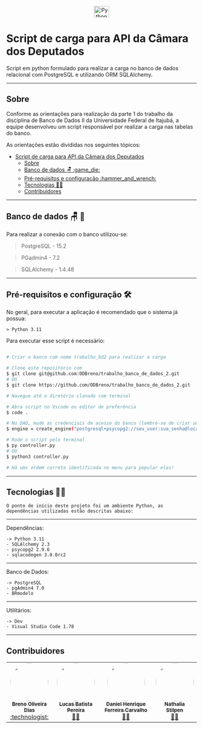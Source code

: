 
<p align="center">

<p align="center">
    <a href="https://www.python.org/">
        <img align="center" alt="Python" height="30" width="40" src="https://cdn.jsdelivr.net/gh/devicons/devicon/icons/python/python-original-wordmark.svg">
    </a>
</p>

# Script de carga para API da Câmara dos Deputados

Script em python formulado para realizar a carga no banco de dados relacional com PostgreSQL e utilizando ORM SQLAlchemy.

---
## Sobre

Conforme as orientações para realização da parte 1 do trabalho da disciplina de Banco de Dados II da Universidade Federal de Itajubá, a equipe desenvolveu um script responsável por realizar a carga nas tabelas do banco.

As orientações estão divididas nos seguintes tópicos:

- [Script de carga para API da Câmara dos Deputados](#script-de-carga-para-api-da-camara-dos-deputados)
  - [Sobre](#sobre)
  - [Banco de dados :chair: :game\_die:](#banco-de-dados-chair-game_die)
  - [Pré-requisitos e configuração :hammer\_and\_wrench:](#pré-requisitos-e-configuração-hammer_and_wrench)
  - [Tecnologias :technologist:](#tecnologias-technologist)
  - [Contribuidores](#contribuidores)

---
## Banco de dados :chair: :game_die:

Para realizar a conexão com o banco utilizou-se:
>PostgreSQL - 15.2

>PGadmin4 - 7.2

>SQLAlchemy - 1.4.48

---
## Pré-requisitos e configuração :hammer_and_wrench:
No geral, para executar a aplicação é recomendado que o sistema já possua:

    > Python 3.11

Para executar esse script é necessário:

```bash

# Criar o banco com nome trabalho_bd2 para realizar a carga

# Clone este repositório com
$ git clone git@github.com:ODBreno/trabalho_banco_de_dados_2.git
# OU
$ git clone https://github.com/ODBreno/trabalho_banco_de_dados_2.git

# Navegue até o diretório clonado com terminal

# Abra script no Vscode ou editor de preferência
$ code .

# No DAO, mude as credenciais de acesso do banco (lembre-se de criar um banco com o nome IGDB pelo SGDB)
$ engine = create_engine("postgresql+psycopg2://seu_user:sua_senha@localhost:5432/trabalho_bd2")

# Rode o script pelo terminal
$ py controller.py
# OU
$ python3 controller.py

# Há ums ordem correta identificada no menu para popular elas!

```
---
## Tecnologias :technologist:
    O ponto de início deste projeto foi um ambiente Python, as dependências utilizadas estão descritas abaixo: 
---
Dependências:

    -> Python 3.11
    - SQLAlchemy 2.3
    - psycopg2 2.9.6
    - sqlacodegen 3.0.0rc2
---
Banco de Dados:

    -> PostgreSQL
    - pgAdmin4 7.0
    - BRmodelo
---
Utilitários:

    -> Dev
    - Visual Studio Code 1.78
---  

## Contribuidores

<table>
  <tr>
</td>
    <td align="center"><a href="https://github.com/ODBreno"><img style="border-radius: 50%;" src="https://avatars.githubusercontent.com/u/92598517?s=400&v=4" width="100px;" alt=""/><br /><sub><b>Breno Oliveira Dias</b></sub></a><br /><a href="https://github.com/ODBreno" title="Breno">:technologist:</a></td>
    <td align="center"><a href="https://github.com/perebati"><img style="border-radius: 50%;" src="https://github.com/settings/profile" width="100px;" alt=""/><br /><sub><b>Lucas Batista Pereira</b></sub></a><br /><a href="https://github.com/perebati" title="Lucas">🧑‍🎓</a></td>
    <td align="center"><a href="https://github.com/danielhfc"><img style="border-radius: 50%;" src="https://avatars.githubusercontent.com/u/51706879?s=400&u=75f461cf2aed84e32eda2adb2f65f7c9363e82ba&v=4" width="100px;" alt=""/><br /><sub><b>Daniel Henrique Ferreira Carvalho</b></sub></a><br /><a href="https://github.com/danielhfc" title="Daniel">🤵‍♂️</a></td>
     <td align="center"><a href="https://github.com/NathaliaStilpen"><img style="border-radius: 50%;" src="https://avatars.githubusercontent.com/u/81316348?v=4" width="100px;" alt=""/><br /><sub><b>Nathalia Stilpen</b></sub></a><br /><a href="https://github.com/NathaliaStilpen" title="Nathalia">🤵‍♂️</a></td>
</td>
  </tr>
</table>
